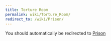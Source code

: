 ```yaml
---
title: Torture Room
permalink: wiki/Torture_Room/
redirect_to: /wiki/Prison/
---
```


You should automatically be redirected to [Prison](/wiki/Prison/)
